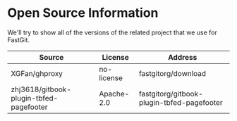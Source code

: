 # Open Source Information

We'll try to show all of the versions of the related project that we use for FastGit.

| Source | License | Address |
| ------ | ------- | ---------- |
| XGFan/ghproxy | no-license | fastgitorg/download |
| zhj3618/gitbook-plugin-tbfed-pagefooter | Apache-2.0 | fastgitorg/gitbook-plugin-tbfed-pagefooter |
